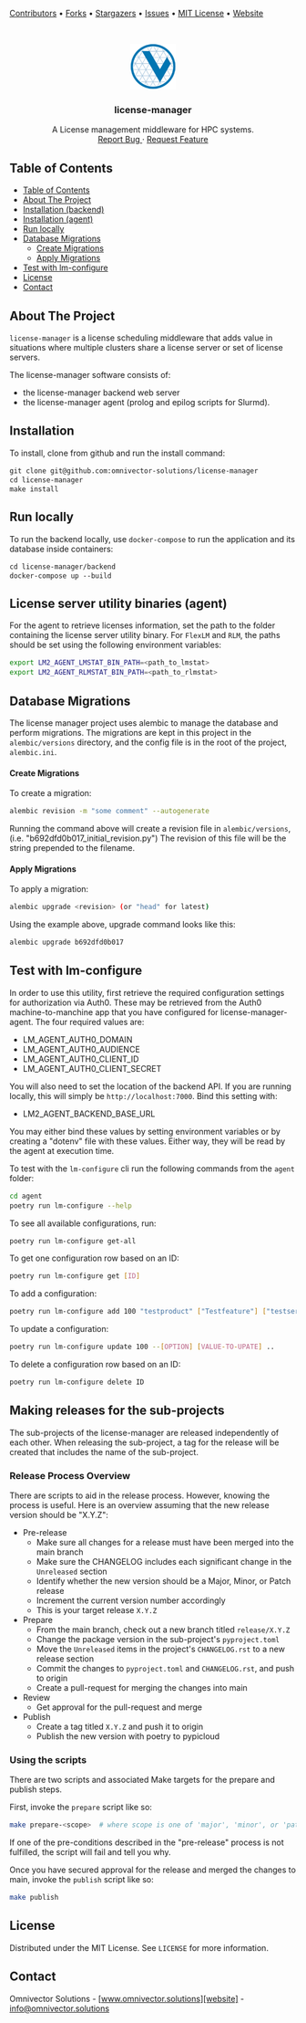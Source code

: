 [contributors-url]: https://github.com/omnivector-solutions/license-manager/graphs/contributors
[forks-url]: https://github.com/omnivector-solutions/license-manager/network/members
[stars-url]: https://github.com/omnivector-solutions/license-manager/stargazers
[issues-url]: https://github.com/omnivector-solutions/license-manager/issues
[license-url]: https://github.com/omnivector-solutions/license-manager/blob/master/LICENSE
[website]: https://www.omnivector.solutions

[Contributors][contributors-url] •
[Forks][forks-url] •
[Stargazers][stars-url] •
[Issues][issues-url] •
[MIT License][license-url] •
[Website][website]

<!-- PROJECT LOGO -->
<br />
<p align="center">
  <a href="https://github.com/omnivector-solutions/license-manager">
    <img src=".images/logo.png" alt="Logo" width="80" height="80">
  </a>

  <h3 align="center">license-manager</h3>

  <p align="center">
    A License management middleware for HPC systems.
    <br />
    <a href="https://github.com/omnivector-solutions/license-manager/issues">
        Report Bug
    </a>
    ·
    <a href="https://github.com/omnivector-solutions/license-manager/issues">
        Request Feature
    </a>
  </p>
</p>


## Table of Contents

- [Table of Contents](#table-of-contents)
- [About The Project](#about-the-project)
- [Installation (backend)](#installation-backend)
- [Installation (agent)](#installation-agent)
- [Run locally](#run-locally)
- [Database Migrations](#database-migrations)
    - [Create Migrations](#create-migrations)
    - [Apply Migrations](#apply-migrations)
- [Test with lm-configure](#test-with-lm-configure)
- [License](#license)
- [Contact](#contact)


## About The Project

`license-manager` is a license scheduling middleware that adds value in situations where
multiple clusters share a license server or set of license servers.

The license-manager software consists of:
* the license-manager backend web server
* the license-manager agent (prolog and epilog scripts for Slurmd).


## Installation

To install, clone from github and run the install command:

```
git clone git@github.com:omnivector-solutions/license-manager
cd license-manager
make install
```


## Run locally

To run the backend locally, use `docker-compose` to run the application and its database
inside containers:

```
cd license-manager/backend
docker-compose up --build
```


## License server utility binaries (agent)

For the agent to retrieve licenses information, set the path to the folder containing
the license server utility binary.  For `FlexLM` and `RLM`, the paths should be set
using the following environment variables:

```bash
export LM2_AGENT_LMSTAT_BIN_PATH=<path_to_lmstat>
export LM2_AGENT_RLMSTAT_BIN_PATH=<path_to_rlmstat>
```


## Database Migrations
The license manager project uses alembic to manage the database and perform migrations.
The migrations are kept in this project in the `alembic/versions` directory, and the
config file is in the root of the project, `alembic.ini`.


#### Create Migrations

To create a migration:

```bash
alembic revision -m "some comment" --autogenerate
```
Running the command above will create a revision file in `alembic/versions`,
(i.e. "b692dfd0b017_initial_revision.py")
The revision of this file will be the string prepended to the filename.


#### Apply Migrations

To apply a migration:

```bash
alembic upgrade <revision> (or "head" for latest)
```

Using the example above, upgrade command looks like this:

```bash
alembic upgrade b692dfd0b017
```


## Test with lm-configure

In order to use this utility, first retrieve the required configuration settings
for authorization via Auth0. These may be retrieved from the Auth0 machine-to-manchine
app that you have configured for license-manager-agent. The four required values are:

* LM_AGENT_AUTH0_DOMAIN
* LM_AGENT_AUTH0_AUDIENCE
* LM_AGENT_AUTH0_CLIENT_ID
* LM_AGENT_AUTH0_CLIENT_SECRET

You will also need to set the location of the backend API. If you are running locally,
this will simply be `http://localhost:7000`. Bind this setting with:

* LM2_AGENT_BACKEND_BASE_URL

You may either bind these values by setting environment variables or by creating a
"dotenv" file with these values. Either way, they will be read by the agent at execution
time.

To test with the `lm-configure` cli run the following commands from the `agent` folder:

```bash
cd agent
poetry run lm-configure --help
```

To see all available configurations, run:

```bash
poetry run lm-configure get-all
```

To get one configuration row based on an ID:

```bash
poetry run lm-configure get [ID]
```

To add a configuration:

```bash
poetry run lm-configure add 100 "testproduct" ["Testfeature"] ["testserver"] "testservertype" 10000
```

To update a configuration:

```bash
poetry run lm-configure update 100 --[OPTION] [VALUE-TO-UPATE] ..
```

To delete a configuration row based on an ID:

```bash
poetry run lm-configure delete ID
```


## Making releases for the sub-projects

The sub-projects of the license-manager are released independently of each other.  When
releasing the sub-project, a tag for the release will be created that includes the name
of the sub-project.


### Release Process Overview

There are scripts to aid in the release process. However, knowing the process is useful.
Here is an overview assuming that the new release version should be "X.Y.Z":

* Pre-release
  * Make sure all changes for a release must have been merged into the main branch
  * Make sure the CHANGELOG includes each significant change in the `Unreleased` section
  * Identify whether the new version should be a Major, Minor, or Patch release
  * Increment the current version number accordingly
  * This is your target release `X.Y.Z`
* Prepare
  * From the main branch, check out a new branch titled `release/X.Y.Z`
  * Change the package version in the sub-project's `pyproject.toml`
  * Move the `Unreleased` items in the project's `CHANGELOG.rst` to a new release section
  * Commit the changes to `pyproject.toml` and `CHANGELOG.rst`, and push to origin
  * Create a pull-request for merging the changes into main
* Review
  * Get approval for the pull-request and merge
* Publish
  * Create a tag titled `X.Y.Z` and push it to origin
  * Publish the new version with poetry to pypicloud


### Using the scripts
There are two scripts and associated Make targets for the prepare and publish steps.

First, invoke the `prepare` script like so:

```bash
make prepare-<scope>  # where scope is one of 'major', 'minor', or 'patch'
```

If one of the pre-conditions described in the "pre-release" process is not fulfilled,
the script will fail and tell you why.

Once you have secured approval for the release and merged the changes to main, invoke
the `publish` script like so:

```bash
make publish
```


## License
Distributed under the MIT License. See `LICENSE` for more information.


## Contact
Omnivector Solutions - [www.omnivector.solutions][website] - <info@omnivector.solutions>
